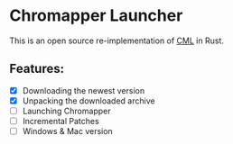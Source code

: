 # Chromapper Launcher

This is an open source re-implementation of [CML](https://cm.topc.at/dl) in Rust.

## Features:
* [x] Downloading the newest version
* [x] Unpacking the downloaded archive
* [ ] Launching Chromapper
* [ ] Incremental Patches
* [ ] Windows & Mac version
